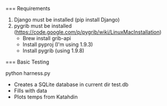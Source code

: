 
=== Requirements

1. Django must be installed (pip install Django)
2. pygrib must be installed (https://code.google.com/p/pygrib/wiki/LinuxMacInstallation)
    - Brew install grib-api
    - Install pyproj (I'm using 1.9.3)
    - Install pygrib (using 1.9.8)

=== Basic Testing

python harness.py

 - Creates a SQLite database in current dir test.db
 - Fills with data
 - Plots temps from Katahdin

